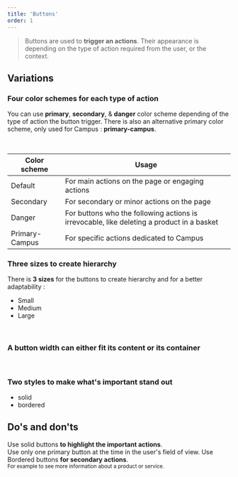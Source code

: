 ```yaml
---
title: 'Buttons'
order: 1
---
```


> Buttons are used to **trigger an actions**. Their appearance is depending on the type of action required from the user, or the context.

## Variations

### Four color schemes for each type of action

You can use **primary**, **secondary**, & **danger** color scheme depending of the type of action the button trigger.
There is also an alternative primary color scheme, only used for Campus : **primary-campus**.

<pattern path="src/pages/Components/Atoms/buttons/--button/button-styles"></pattern>

<br>

| Color scheme   | Usage                                                                                     |
| -------------- | ----------------------------------------------------------------------------------------- |
| Default        | For main actions on the page or engaging actions                                          |  |
| Secondary      | For secondary or minor actions on the page                                                |
| Danger         | For buttons who the following actions is irrevocable, like deleting a product in a basket |
| Primary-Campus | For specific actions dedicated to Campus                                                  |

### Three sizes to create hierarchy

There is **3 sizes** for the buttons to create hierarchy and for a better adaptability :

- Small
- Medium
- Large

<pattern path="src/pages/Components/Atoms/buttons/--button/button-sizes"></pattern>

<br>

### A button width can either fit its content or its container

<pattern path="src/pages/Components/Atoms/buttons/--button/button-widths"></pattern>

<br>

### Two styles to make what's important stand out

- solid
- bordered

<pattern path="src/pages/Components/Atoms/buttons/--button/intro"></pattern>

## Do's and don'ts

<hintitem>
  Use solid buttons <b>to highlight the important actions</b>.<br>
</hintitem>
<hintitem>
  Use only one primary button at the time in the user's field of view.
</hintitem>
<hintitem>
  Use Bordered buttons <b>for secondary actions</b>.<br>
  <small>For example to see more information about a product or service.</small>
</hintitem>

<hint type="dont" title="Never use in proximity two solid buttons with the same color scheme">
    <pattern path="src/pages/Components/Atoms/buttons/--button/button-proximity-dont"></pattern>
</hint>
